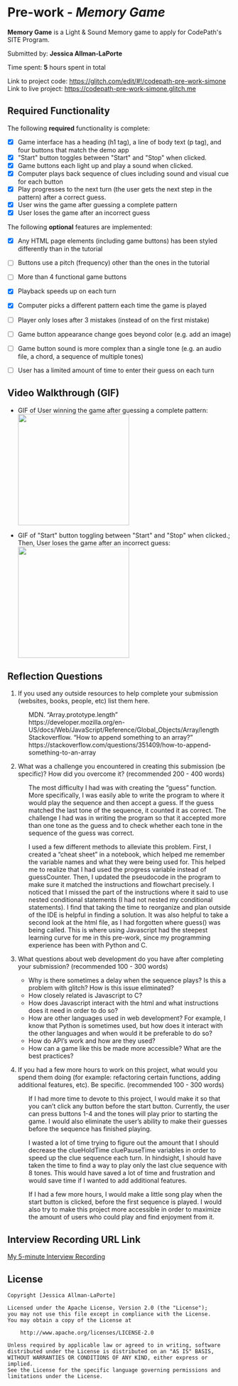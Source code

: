 # Pre-work - *Memory Game*

**Memory Game** is a Light & Sound Memory game to apply for CodePath's SITE Program. 

Submitted by: **Jessica Allman-LaPorte**

Time spent: **5** hours spent in total

Link to project code: https://glitch.com/edit/#!/codepath-pre-work-simone <br>
Link to live project: https://codepath-pre-work-simone.glitch.me


## Required Functionality

The following **required** functionality is complete:

* [X] Game interface has a heading (h1 tag), a line of body text (p tag), and four buttons that match the demo app
* [x] "Start" button toggles between "Start" and "Stop" when clicked. 
* [X] Game buttons each light up and play a sound when clicked. 
* [X] Computer plays back sequence of clues including sound and visual cue for each button
* [X] Play progresses to the next turn (the user gets the next step in the pattern) after a correct guess. 
* [X] User wins the game after guessing a complete pattern
* [X] User loses the game after an incorrect guess

The following **optional** features are implemented:

* [X] Any HTML page elements (including game buttons) has been styled differently than in the tutorial
* [ ] Buttons use a pitch (frequency) other than the ones in the tutorial
* [ ] More than 4 functional game buttons
* [X] Playback speeds up on each turn
* [X] Computer picks a different pattern each time the game is played
* [ ] Player only loses after 3 mistakes (instead of on the first mistake)
* [ ] Game button appearance change goes beyond color (e.g. add an image)
* [ ] Game button sound is more complex than a single tone (e.g. an audio file, a chord, a sequence of multiple tones)
* [ ] User has a limited amount of time to enter their guess on each turn



## Video Walkthrough (GIF)

* GIF of User winning the game after guessing a complete pattern: 
<br><img src=https://recordit.co/SpQxFpdpb1.gif width=250><br>

* GIF of "Start" button toggling between "Start" and "Stop" when clicked.; <br>
    Then, User loses the game after an incorrect guess: 
    <br><img src=https://recordit.co/uVFhAFh0ft.gif width=250><br>



## Reflection Questions

1. If you used any outside resources to help complete your submission (websites, books, people, etc) list them here.

    <ul>MDN. “Array.prototype.length” <br>
        https://developer.mozilla.org/en-US/docs/Web/JavaScript/Reference/Global_Objects/Array/length 
    Stackoverflow. “How to append something to an array?” <br>
        https://stackoverflow.com/questions/351409/how-to-append-something-to-an-array
    </ul>


2. What was a challenge you encountered in creating this submission (be specific)? How did you overcome it? (recommended 200 - 400 words) 

	<ul>The most difficulty I had was with creating the “guess” function. More specifically, I was easily able to write the program to where it would play the sequence and then accept a guess. If the guess matched the last tone of the sequence, it counted it as correct. The challenge I had was in writing the program so that it accepted more than one tone as the guess and to check whether each tone in the sequence of the guess was correct. <br>
    
	I used a few different methods to alleviate this problem. First, I created a “cheat sheet” in a notebook, which helped me remember the variable names and what they were being used for. This helped me to realize that I had used the progress variable instead of guessCounter. Then, I updated the pseudocode in the program to make sure it matched the instructions and flowchart precisely. I noticed that I missed the part of the instructions where it said to use nested conditional statements (I had not nested my conditional statements). I find that taking the time to reorganize and plan outside of the IDE is helpful in finding a solution. It was also helpful to take a second look at the html file, as I had forgotten where guess() was being called. This is where using Javascript had the steepest learning curve for me in this pre-work, since my programming experience has been with Python and C. 
    </ul>


3. What questions about web development do you have after completing your submission? (recommended 100 - 300 words) 
    - Why is there sometimes a delay when the sequence plays? Is this a problem with glitch? How is this issue eliminated?
	- How closely related is Javascript to C?
	- How does Javascript interact with the html and what instructions does it need in order to do so?
	- How are other languages used in web development? For example, I know that Python is sometimes used, but how does it interact with the other languages and when would it be preferable to do so?
    - How do API’s work and how are they used?
    - How can a game like this be made more accessible? What are the best practices?


4. If you had a few more hours to work on this project, what would you spend them doing (for example: refactoring certain functions, adding additional features, etc). Be specific. (recommended 100 - 300 words) 

    <ul>	If I had more time to devote to this project, I would make it so that you can’t click any button before the start button. Currently, the user can press buttons 1-4 and the tones will play prior to starting the game. I would also eliminate the user’s ability to make their guesses before the sequence has finished playing. <br>

	I wasted a lot of time trying to figure out the amount that I should decrease the clueHoldTime cluePauseTime variables in order to speed up the clue sequence each turn. In hindsight, I should have taken the time to find a way to play only the last clue sequence with 8 tones. This would have saved a lot of time and frustration and would save time if I wanted to add additional features. <br>

	If I had a few more hours, I would make a little song play when the start button is clicked, before the first sequence is played. I would also try to make this project more accessible in order to maximize the amount of users who could play and find enjoyment from it. 
    </ul>



## Interview Recording URL Link

[My 5-minute Interview Recording](your-link-here)


## License

    Copyright [Jessica Allman-LaPorte]

    Licensed under the Apache License, Version 2.0 (the "License");
    you may not use this file except in compliance with the License.
    You may obtain a copy of the License at

        http://www.apache.org/licenses/LICENSE-2.0

    Unless required by applicable law or agreed to in writing, software
    distributed under the License is distributed on an "AS IS" BASIS,
    WITHOUT WARRANTIES OR CONDITIONS OF ANY KIND, either express or implied.
    See the License for the specific language governing permissions and
    limitations under the License.